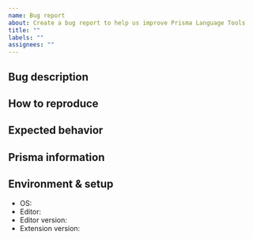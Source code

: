 ```yaml
---
name: Bug report
about: Create a bug report to help us improve Prisma Language Tools
title: ""
labels: ""
assignees: ""
---
```


<!--
Thanks for helping us improve Prisma! 🙏 Please follow the sections in the template and provide as much information as possible about your problem, e.g. by setting `prisma.trace.server` to `verbose` or `messages` in your VSCode settings. The output will be visible in the `Prisma Language Server` output.

Learn more about writing proper bug reports here: https://pris.ly/d/bug-reports
-->

## Bug description

<!-- A clear and concise description of what the bug is. -->

## How to reproduce

<!--
Steps to reproduce the behavior:
1. Go to '...'
2. Change '....'
3. Run '....'
4. See error
-->

## Expected behavior

<!-- A clear and concise description of what you expected to happen. -->

## Prisma information

<!-- Your Prisma schema, Prisma Client queries, ...
Do not include your database credentials when sharing your Prisma schema! -->

## Environment & setup

<!-- In which environment does the problem occur -->

- OS: <!--[e.g. Mac OS, Windows, Debian, CentOS, ...]-->
- Editor: <!--[VSCode, Vim, ...]-->
- Editor version: <!--[..., 1.51.0, 1.51.1, ...]-->
- Extension version: <!--[Go to the extension marketplace to see your installed extensions.]-->

```

```